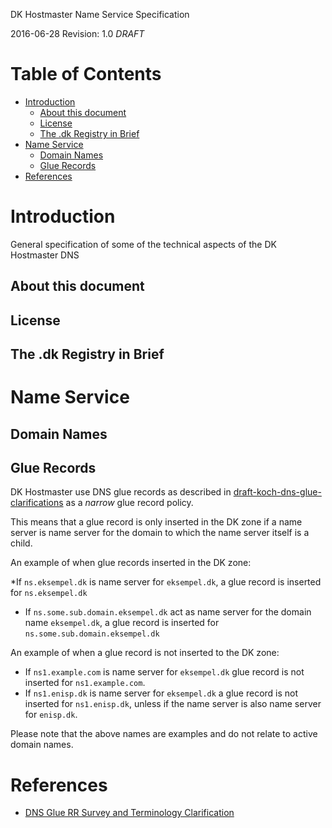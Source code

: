 DK Hostmaster Name Service Specification

2016-06-28
Revision: 1.0 *DRAFT*

# Table of Contents

<!-- MarkdownTOC -->

- [Introduction](#introduction)
    - [About this document](#about-this-document)
    - [License](#license)
    - [The .dk Registry in Brief](#the-dk-registry-in-brief)
- [Name Service](#name-service)
    - [Domain Names](#domain-names)
    - [Glue Records](#glue-records)
- [References](#references)

<!-- /MarkdownTOC -->


<a name="introduction"></a>
# Introduction

General specification of some of the technical aspects of the DK Hostmaster DNS

<a name="about-this-document"></a>
## About this document

<a name="license"></a>
## License

<a name="the-dk-registry-in-brief"></a>
## The .dk Registry in Brief

<a name="name-service"></a>
# Name Service

<a name="domain-names"></a>
## Domain Names

<a name="glue-records"></a>
## Glue Records

DK Hostmaster use DNS glue records as described in [draft-koch-dns-glue-clarifications] as a _narrow_ glue record policy. 

This means that a glue record is only inserted in the DK zone if a name server is name server for the domain to which the name server itself is a child.

An example of when glue records inserted in the DK zone:

*If `ns.eksempel.dk` is name server for `eksempel.dk`, a glue record is inserted for `ns.eksempel.dk`
* If `ns.some.sub.domain.eksempel.dk` act as name server for the domain name `eksempel.dk`, a glue record is inserted for `ns.some.sub.domain.eksempel.dk`

An example of when a glue record is not inserted to the DK zone:

* If `ns1.example.com` is name server for `eksempel.dk` glue record is not inserted for `ns1.example.com`.
* If `ns1.enisp.dk` is name server for `eksempel.dk` a glue record is not inserted for `ns1.enisp.dk`, unless if the name server is also name server for `enisp.dk`.

Please note that the above names are examples and do not relate to active domain names.

<a name="references"></a>
# References

* [DNS Glue RR Survey and Terminology Clarification][draft-koch-dns-glue-clarifications]

[draft-koch-dns-glue-clarifications]: https://tools.ietf.org/html/draft-koch-dns-glue-clarifications-04#page-5
